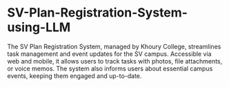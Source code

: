 # SV-Plan-Registration-System-using-LLM
The SV Plan Registration System, managed by Khoury College, streamlines task management and event updates for the SV campus. Accessible via web and mobile, it allows users to track tasks with photos, file attachments, or voice memos. The system also informs users about essential campus events, keeping them engaged and up-to-date.
